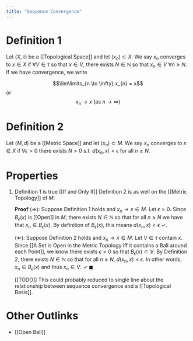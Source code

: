 ```yaml
---
title: "Sequence Convergence"
---
```


# Definition 1
Let $(X, \tau)$ be a [[Topological Space]] and let $(x_n) \subset X$. We say $x_{n}$ converges to $x \in X$ if $\forall V \in \tau$ so that $x \in V$, there exists $N \in \mathbb{N}$ so that $x_{n} \in V$ $\forall n \geq N$. If we have convergence, we write

$$\lim\limits_{n \to \infty} x_{n} = x$$
or 
$$x_{n} \to x \text{ (as } n \to \infty)$$

# Definition 2
Let $(M, d)$ be a [[Metric Space]] and let $(x_n) \subset M$. We say $x_{n}$ converges to $x \in X$ if $\forall \epsilon > 0$ there exists $N > 0$ s.t. $d(x_{n}, x) < \epsilon$ for all $n \geq N$.

# Properties
1. Definition 1 is true [[If and Only If]] Definition 2 is as well on the [[Metric Topology]] of $M$:
	
	**Proof** 
	$(\Rightarrow)$: Suppose Definition 1 holds and $x_{n} \to x \in M$. Let $\epsilon > 0$. Since $B_\epsilon(x)$ is [[Open]] in $M$, there exists $N \in \mathbb{N}$ so that for all $n \geq N$ we have that $x_{n} \in B_{\epsilon}(x)$. By definition of $B_{\epsilon}(x)$, this means $d(x_{n}, x) < \epsilon$ $\checkmark$.
	
	($\Leftarrow$): Suppose Definition 2 holds and $x_{n} \to x \in M$. Let $V \in \tau$ contain $x$. Since [[A Set is Open in the Metric Topology iff it contains a Ball around each Point]], we know there exists $\epsilon > 0$ so that $B_{\epsilon}(x) \subset V$. By Definition 2, there exists $N \in \mathbb{N}$ so that for all $n \geq N$, $d(x_{n}, x) < \epsilon$. In other words, $x_{n} \in B_{\epsilon}(x)$ and thus $x_{n} \in V$. $\checkmark$ $\blacksquare$

	[[TODO]] This could probably reduced to single line about the relationship between sequence convergence and a [[Topological Basis]].


# Other Outlinks
- [[Open Ball]]